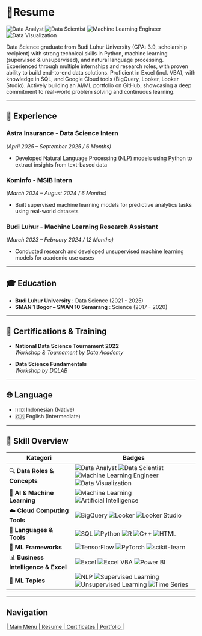# 📄Resume
![Data Analyst](https://img.shields.io/badge/Data%20Analyst-blue?logo=data&logoColor=white)
![Data Scientist](https://img.shields.io/badge/Data%20Scientist-006400?logo=science&logoColor=white)
![Machine Learning Engineer](https://img.shields.io/badge/Machine%20Learning%20Engineer-9A031E?logo=openai&logoColor=white)
![Data Visualization](https://img.shields.io/badge/Data%20Visualization-orange?logo=plotly&logoColor=white)

Data Science graduate from Budi Luhur University (GPA: 3.9, scholarship recipient) with strong technical skills in Python, machine learning (supervised & unsupervised), and natural language processing. Experienced through multiple internships and research roles, with proven ability to build end-to-end data solutions. Proficient in Excel (incl. VBA), with knowledge in SQL, and Google Cloud tools (BigQuery, Looker, Looker Studio). Actively building an AI/ML portfolio on GitHub, showcasing a deep commitment to real-world problem solving and continuous learning.

---

## 💼 Experience

### Astra Insurance - Data Science Intern  
_(April 2025 – September 2025 / 6 Months)_  
- Developed Natural Language Processing (NLP) models using Python to extract insights from text-based data

### Kominfo - MSIB Intern  
_(March 2024 – August 2024 / 6 Months)_  
- Built supervised machine learning models for predictive analytics tasks using real-world datasets

### Budi Luhur - Machine Learning Research Assistant  
_(March 2023 – February 2024 / 12 Months)_  
- Conducted research and developed unsupervised machine learning models for academic use cases

---

## 🎓 Education

- **Budi Luhur University** : Data Science (2021 - 2025)  
- **SMAN 1 Bogor – SMAN 10 Semarang** : Science (2017 - 2020)

---

## 📜 Certifications & Training

-  **National Data Science Tournament 2022**  
  *Workshop & Tournament by Data Academy*

- **Data Science Fundamentals**  
  *Workshop by DQLAB*

---

## 🌐 Language

- 🇮🇩 Indonesian (Native)  
- 🇬🇧 English (Intermediate)

---

## 📘 Skill Overview

| **Kategori**                  | **Badges**                                                                                                                                                                                                                             |
|------------------------------|--------------------------------------------------------------------------------------------------------------------------------------------------------------------------------------------------------------------------------------|
| 🔍 **Data Roles & Concepts**  | ![Data Analyst](https://img.shields.io/badge/Data%20Analyst-blue?logo=data&logoColor=white) ![Data Scientist](https://img.shields.io/badge/Data%20Scientist-006400?logo=science&logoColor=white) ![Machine Learning Engineer](https://img.shields.io/badge/Machine%20Learning%20Engineer-9A031E?logo=openai&logoColor=white) ![Data Visualization](https://img.shields.io/badge/Data%20Visualization-orange?logo=plotly&logoColor=white) |
| 🤖 **AI & Machine Learning**  | ![Machine Learning](https://img.shields.io/badge/Machine%20Learning-ff6f00?logo=ml&logoColor=white) ![Artificial Intelligence](https://img.shields.io/badge/Artificial%20Intelligence-191970?logo=openai&logoColor=white)                                      |
| ☁️ **Cloud Computing Tools**  | ![BigQuery](https://img.shields.io/badge/BigQuery-669df6?logo=googlecloud&logoColor=white) ![Looker](https://img.shields.io/badge/Looker-4285F4?logo=looker&logoColor=white) ![Looker Studio](https://img.shields.io/badge/Looker%20Studio-4285F4?logo=googleanalytics&logoColor=white)                      |
| 🧮 **Languages & Tools**      | ![SQL](https://img.shields.io/badge/SQL-4479A1?logo=mysql&logoColor=white) ![Python](https://img.shields.io/badge/Python-3776AB?logo=python&logoColor=white) ![R](https://img.shields.io/badge/R-276DC3?logo=r&logoColor=white) ![C++](https://img.shields.io/badge/C++-00599C?logo=c%2B%2B&logoColor=white) ![HTML](https://img.shields.io/badge/HTML-E34F26?logo=html5&logoColor=white) |
| 🔬 **ML Frameworks**          | ![TensorFlow](https://img.shields.io/badge/TensorFlow-FF6F00?logo=tensorflow&logoColor=white) ![PyTorch](https://img.shields.io/badge/PyTorch-EE4C2C?logo=pytorch&logoColor=white) ![scikit-learn](https://img.shields.io/badge/scikit--learn-F7931E?logo=scikitlearn&logoColor=white)                       |
| 📊 **Business Intelligence & Excel** | ![Excel](https://img.shields.io/badge/Excel-217346?logo=microsoft-excel&logoColor=white) ![Excel VBA](https://img.shields.io/badge/Excel%20VBA-217346?logo=microsoft&logoColor=white) ![Power BI](https://img.shields.io/badge/Power%20BI-F2C811?logo=powerbi&logoColor=black)                                |
| 🧠 **ML Topics**              | ![NLP](https://img.shields.io/badge/NLP-800080?logo=spacy&logoColor=white) ![Supervised Learning](https://img.shields.io/badge/Supervised%20Learning-0A9396?logo=opencollective&logoColor=white) ![Unsupervised Learning](https://img.shields.io/badge/Unsupervised%20Learning-005F73?logo=opencollective&logoColor=white) ![Time Series](https://img.shields.io/badge/Data%20Time%20Series-9A031E?logo=chartdotjs&logoColor=white) |

---

## Navigation
[| Main Menu ](https://github.com/Raynaldi-DC)[| Resume ](https://github.com/Raynaldi-DC/Resume)[| Certificates ](https://github.com/Raynaldi-DC/Certificates)[| Portfolio |](https://github.com/Raynaldi-DC/Portfolio)
